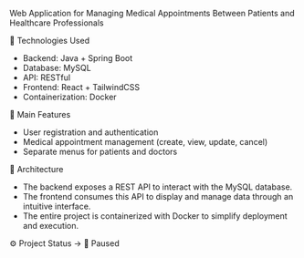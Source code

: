 Web Application for Managing Medical Appointments Between Patients and Healthcare Professionals

🚀 Technologies Used

- Backend: Java + Spring Boot
- Database: MySQL
- API: RESTful
- Frontend: React + TailwindCSS
- Containerization: Docker

🧩 Main Features

- User registration and authentication
- Medical appointment management (create, view, update, cancel)
- Separate menus for patients and doctors

🧱 Architecture

- The backend exposes a REST API to interact with the MySQL database.
- The frontend consumes this API to display and manage data through an intuitive interface.
- The entire project is containerized with Docker to simplify deployment and execution.

⚙️ Project Status → 🔧 Paused
